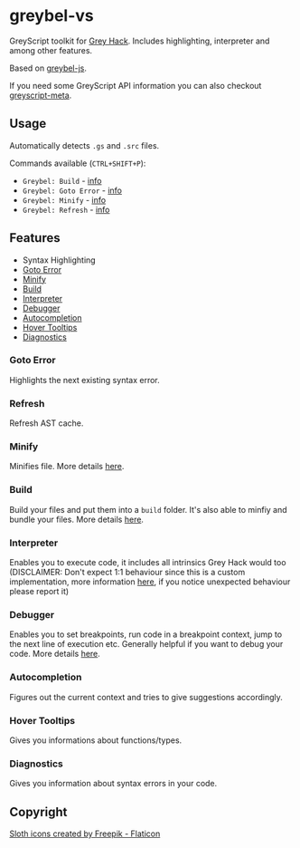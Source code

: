 # greybel-vs

GreyScript toolkit for [Grey Hack](https://greyhackgame.com). Includes highlighting, interpreter and among other features.

Based on [greybel-js](https://github.com/ayecue/greybel-js).

If you need some GreyScript API information you can also checkout [greyscript-meta](https://greyscript-meta.netlify.app/).

## Usage

Automatically detects `.gs` and `.src` files.

Commands available (`CTRL+SHIFT+P`):
- `Greybel: Build` - [info](#build)
- `Greybel: Goto Error` - [info](#goto-error)
- `Greybel: Minify` - [info](#minify)
- `Greybel: Refresh` - [info](#refresh)

## Features

- Syntax Highlighting
- [Goto Error](#goto-error)
- [Minify](#minify)
- [Build](#build)
- [Interpreter](#interpreter)
- [Debugger](#debugger)
- [Autocompletion](#autocompletion)
- [Hover Tooltips](#hover-tooltips)
- [Diagnostics](#diagnostics)

### Goto Error

Highlights the next existing syntax error.

### Refresh

Refresh AST cache.

### Minify

Minifies file. More details [here](https://github.com/ayecue/greybel-js#features).

### Build

Build your files and put them into a `build` folder. It's also able to minfiy and bundle your files. More details [here](https://github.com/ayecue/greybel-js#transpiler).

### Interpreter

Enables you to execute code, it includes all intrinsics Grey Hack would too (DISCLAIMER: Don't expect 1:1 behaviour since this is a custom implementation, more information [here](https://github.com/ayecue/greybel-js#interpreter), if you notice unexpected behaviour please report it)

### Debugger

Enables you to set breakpoints, run code in a breakpoint context, jump to the next line of execution etc. Generally helpful if you want to debug your code. More details [here](https://github.com/ayecue/greybel-js#debugger).

### Autocompletion

Figures out the current context and tries to give suggestions accordingly.

### Hover Tooltips

Gives you informations about functions/types.

### Diagnostics

Gives you information about syntax errors in your code.

## Copyright

[Sloth icons created by Freepik - Flaticon](https://www.flaticon.com/free-icons/sloth)